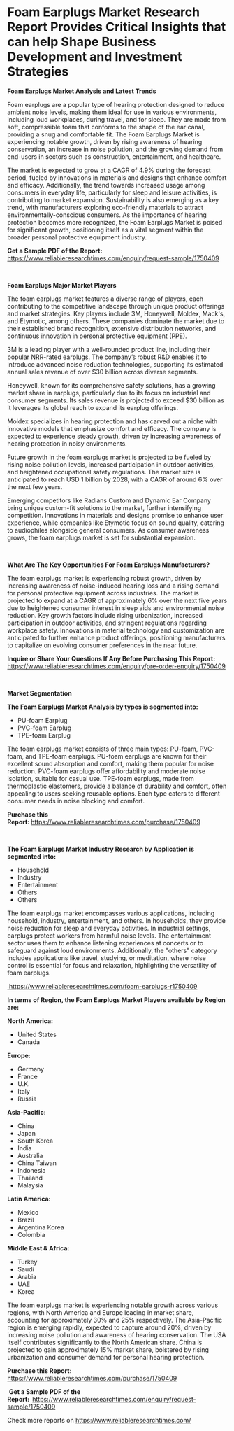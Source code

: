 <p><h1>Foam Earplugs Market Research Report Provides Critical Insights that can help Shape Business Development and Investment Strategies</h1></p><p><strong>Foam Earplugs Market Analysis and Latest Trends</strong></p>
<p><p>Foam earplugs are a popular type of hearing protection designed to reduce ambient noise levels, making them ideal for use in various environments, including loud workplaces, during travel, and for sleep. They are made from soft, compressible foam that conforms to the shape of the ear canal, providing a snug and comfortable fit. The Foam Earplugs Market is experiencing notable growth, driven by rising awareness of hearing conservation, an increase in noise pollution, and the growing demand from end-users in sectors such as construction, entertainment, and healthcare.</p><p>The market is expected to grow at a CAGR of 4.9% during the forecast period, fueled by innovations in materials and designs that enhance comfort and efficacy. Additionally, the trend towards increased usage among consumers in everyday life, particularly for sleep and leisure activities, is contributing to market expansion. Sustainability is also emerging as a key trend, with manufacturers exploring eco-friendly materials to attract environmentally-conscious consumers. As the importance of hearing protection becomes more recognized, the Foam Earplugs Market is poised for significant growth, positioning itself as a vital segment within the broader personal protective equipment industry.</p></p>
<p><strong>Get a Sample PDF of the Report:&nbsp;</strong> <a href="https://www.reliableresearchtimes.com/enquiry/request-sample/1750409?utm_campaign=2405&utm_medium=2&utm_source=Github&utm_content=ia&utm_term=07022025&utm_id=foam-earplugs">https://www.reliableresearchtimes.com/enquiry/request-sample/1750409</a></p>
<p>&nbsp;</p>
<p><strong>Foam Earplugs Major Market Players</strong></p>
<p><p>The foam earplugs market features a diverse range of players, each contributing to the competitive landscape through unique product offerings and market strategies. Key players include 3M, Honeywell, Moldex, Mack's, and Etymotic, among others. These companies dominate the market due to their established brand recognition, extensive distribution networks, and continuous innovation in personal protective equipment (PPE).</p><p>3M is a leading player with a well-rounded product line, including their popular NRR-rated earplugs. The company’s robust R&D enables it to introduce advanced noise reduction technologies, supporting its estimated annual sales revenue of over $30 billion across diverse segments.</p><p>Honeywell, known for its comprehensive safety solutions, has a growing market share in earplugs, particularly due to its focus on industrial and consumer segments. Its sales revenue is projected to exceed $30 billion as it leverages its global reach to expand its earplug offerings.</p><p>Moldex specializes in hearing protection and has carved out a niche with innovative models that emphasize comfort and efficacy. The company is expected to experience steady growth, driven by increasing awareness of hearing protection in noisy environments.</p><p>Future growth in the foam earplugs market is projected to be fueled by rising noise pollution levels, increased participation in outdoor activities, and heightened occupational safety regulations. The market size is anticipated to reach USD 1 billion by 2028, with a CAGR of around 6% over the next few years.</p><p>Emerging competitors like Radians Custom and Dynamic Ear Company bring unique custom-fit solutions to the market, further intensifying competition. Innovations in materials and designs promise to enhance user experience, while companies like Etymotic focus on sound quality, catering to audiophiles alongside general consumers. As consumer awareness grows, the foam earplugs market is set for substantial expansion.</p></p>
<p>&nbsp;</p>
<p><strong>What Are The Key Opportunities For Foam Earplugs Manufacturers?</strong></p>
<p><p>The foam earplugs market is experiencing robust growth, driven by increasing awareness of noise-induced hearing loss and a rising demand for personal protective equipment across industries. The market is projected to expand at a CAGR of approximately 6% over the next five years due to heightened consumer interest in sleep aids and environmental noise reduction. Key growth factors include rising urbanization, increased participation in outdoor activities, and stringent regulations regarding workplace safety. Innovations in material technology and customization are anticipated to further enhance product offerings, positioning manufacturers to capitalize on evolving consumer preferences in the near future.</p></p>
<p><strong>Inquire or Share Your Questions If Any Before Purchasing This Report:</strong> <a href="https://www.reliableresearchtimes.com/enquiry/pre-order-enquiry/1750409?utm_campaign=2405&utm_medium=2&utm_source=Github&utm_content=ia&utm_term=07022025&utm_id=foam-earplugs">https://www.reliableresearchtimes.com/enquiry/pre-order-enquiry/1750409</a></p>
<p>&nbsp;</p>
<p><strong>Market Segmentation</strong></p>
<p><strong>The Foam Earplugs Market Analysis by types is segmented into:</strong></p>
<p><ul><li>PU-foam Earplug</li><li>PVC-foam Earplug</li><li>TPE-foam Earplug</li></ul></p>
<p><p>The foam earplugs market consists of three main types: PU-foam, PVC-foam, and TPE-foam earplugs. PU-foam earplugs are known for their excellent sound absorption and comfort, making them popular for noise reduction. PVC-foam earplugs offer affordability and moderate noise isolation, suitable for casual use. TPE-foam earplugs, made from thermoplastic elastomers, provide a balance of durability and comfort, often appealing to users seeking reusable options. Each type caters to different consumer needs in noise blocking and comfort.</p></p>
<p><strong>Purchase this Report:&nbsp;</strong><a href="https://www.reliableresearchtimes.com/purchase/1750409?utm_campaign=2405&utm_medium=2&utm_source=Github&utm_content=ia&utm_term=07022025&utm_id=foam-earplugs">https://www.reliableresearchtimes.com/purchase/1750409</a></p>
<p>&nbsp;</p>
<p><strong>The Foam Earplugs Market Industry Research by Application is segmented into:</strong></p>
<p><ul><li>Household</li><li>Industry</li><li>Entertainment</li><li>Others</li><li>Others</li></ul></p>
<p><p>The foam earplugs market encompasses various applications, including household, industry, entertainment, and others. In households, they provide noise reduction for sleep and everyday activities. In industrial settings, earplugs protect workers from harmful noise levels. The entertainment sector uses them to enhance listening experiences at concerts or to safeguard against loud environments. Additionally, the "others" category includes applications like travel, studying, or meditation, where noise control is essential for focus and relaxation, highlighting the versatility of foam earplugs.</p></p>
<p><a href="https://www.reliableresearchtimes.com/foam-earplugs-r1750409?utm_campaign=2405&utm_medium=2&utm_source=Github&utm_content=ia&utm_term=07022025&utm_id=foam-earplugs">&nbsp;https://www.reliableresearchtimes.com/foam-earplugs-r1750409</a></p>
<p><strong>In terms of Region, the Foam Earplugs Market Players available by Region are:</strong></p>
<p>
    <p> <strong> North America: </strong>
        <ul>
            <li>United States</li>
            <li>Canada</li>
        </ul>
        </p> 
    <p> <strong> Europe: </strong>
        <ul>
            <li>Germany</li>
            <li>France</li>
            <li>U.K.</li>
            <li>Italy</li>
            <li>Russia</li>
        </ul>
        </p> 
    <p> <strong> Asia-Pacific: </strong>
        <ul>
            <li>China</li>
            <li>Japan</li>
            <li>South Korea</li>
            <li>India</li>
            <li>Australia</li>
            <li>China Taiwan</li>
            <li>Indonesia</li>
            <li>Thailand</li>
            <li>Malaysia</li>
        </ul>
        </p> 
    <p> <strong> Latin America: </strong>
        <ul>
            <li>Mexico</li>
            <li>Brazil</li>
            <li>Argentina Korea</li>
            <li>Colombia</li>
        </ul>
        </p> 
    <p> <strong> Middle East & Africa: </strong>
        <ul>
            <li>Turkey</li>
            <li>Saudi</li>
            <li>Arabia</li>
            <li>UAE</li>
            <li>Korea</li>
        </ul>
    </p>
    </p>
<p><p>The foam earplugs market is experiencing notable growth across various regions, with North America and Europe leading in market share, accounting for approximately 30% and 25% respectively. The Asia-Pacific region is emerging rapidly, expected to capture around 20%, driven by increasing noise pollution and awareness of hearing conservation. The USA itself contributes significantly to the North American share. China is projected to gain approximately 15% market share, bolstered by rising urbanization and consumer demand for personal hearing protection.</p></p>
<p><strong>Purchase this Report: </strong><a href="https://www.reliableresearchtimes.com/purchase/1750409?utm_campaign=2405&utm_medium=2&utm_source=Github&utm_content=ia&utm_term=07022025&utm_id=foam-earplugs">https://www.reliableresearchtimes.com/purchase/1750409</a></p>
<p>&nbsp;<strong>Get a Sample PDF of the Report:&nbsp;&nbsp;</strong><a href="https://www.reliableresearchtimes.com/enquiry/request-sample/1750409?utm_campaign=2405&utm_medium=2&utm_source=Github&utm_content=ia&utm_term=07022025&utm_id=foam-earplugs">https://www.reliableresearchtimes.com/enquiry/request-sample/1750409</a></p>
<p><strong></strong></p>
<p>Check more reports on <a href="https://www.reliableresearchtimes.com/?utm_campaign=2405&utm_medium=2&utm_source=Github&utm_content=ia&utm_term=07022025&utm_id=foam-earplugs">https://www.reliableresearchtimes.com/</a></p>
